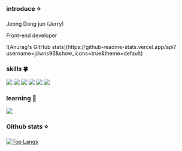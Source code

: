 

  
### introduce ⭐️ 
  <p>Jeong Dong jun (Jerry) </p>
  <p>Front-end developer </p>
![Anurag's GitHub stats](https://github-readme-stats.vercel.app/api?username=jdwns96&show_icons=true&theme=default)


### skills 🍀
  <div align>
    <img src="https://img.shields.io/badge/HTML5-E34F26?style=flat&logo=HTML5&logoColor=white"/>
  <img src="https://img.shields.io/badge/CSS3-1572B6?style=flat&logo=CSS3&logoColor=white"/>
  <img src="https://img.shields.io/badge/JavaScript-F7DF1E?style=flat&logo=JavaScript&logoColor=white"/>
  <img src="https://img.shields.io/badge/TypeScript-3178C6?style=flat&logo=TypeScript&logoColor=white"/>
  <img src="https://img.shields.io/badge/React-61DAFB?style=flat&logo=React&logoColor=white"/>
  <img src="https://img.shields.io/badge/Node.js-339933?style=flat&logo=Node.js&logoColor=white"/>
</div>


### learning 🌱
   <img src="https://img.shields.io/badge/React-Native-61DAFB?style=flat&logo=React&logoColor=white"/>


###  Github stats ⭐️
[![Top Langs](https://github-readme-stats.vercel.app/api/top-langs/?username=jdwns96&langs_count=8)](https://github.com/jdwns96/github-readme-stats)




